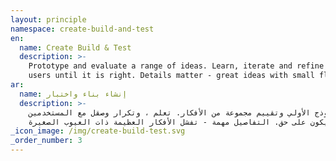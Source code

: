 ```yaml
---
layout: principle
namespace: create-build-and-test
en:
  name: Create Build & Test
  description: >-
    Prototype and evaluate a range of ideas. Learn, iterate and refine with
    users until it is right. Details matter - great ideas with small flaws fail.
ar:
  name: إنشاء بناء واختبار
  description: >-
    النموذج الأولي وتقييم مجموعة من الأفكار. تعلم ، وتكرار وصقل مع المستخدمين
    حتى يكون على حق. التفاصيل مهمة - تفشل الأفكار العظيمة ذات العيوب الصغيرة
_icon_image: /img/create-build-test.svg
_order_number: 3
---
```


